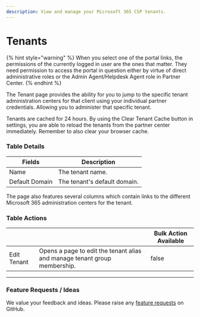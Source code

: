 ```yaml
---
description: View and manage your Microsoft 365 CSP tenants.
---
```


# Tenants

{% hint style="warning" %}
When you select one of the portal links, the permissions of the currently logged in user are the ones that matter. They need permission to access the portal in question either by virtue of direct administrative roles or the Admin Agent/Helpdesk Agent role in Partner Center.
{% endhint %}

The Tenant page provides the ability for you to jump to the specific tenant administration centers for that client using your individual partner credentials. Allowing you to administer that specific tenant.

Tenants are cached for 24 hours. By using the Clear Tenant Cache button in settings, you are able to reload the tenants from the partner center immediately. Remember to also clear your browser cache.

### Table Details

| Fields         | Description                  |
| -------------- | ---------------------------- |
| Name           | The tenant name.             |
| Default Domain | The tenant's default domain. |

The page also features several columns which contain links to the different Microsoft 365 administration centers for the tenant.

### Table Actions

<table><thead><tr><th></th><th></th><th data-type="checkbox">Bulk Action Available</th></tr></thead><tbody><tr><td>Edit Tenant</td><td>Opens a page to edit the tenant alias and manage tenant group membership.</td><td>false</td></tr></tbody></table>

***

### Feature Requests / Ideas

We value your feedback and ideas. Please raise any [feature requests](https://github.com/KelvinTegelaar/CIPP/issues/new?assignees=\&labels=enhancement%2Cno-priority\&projects=\&template=feature.yml\&title=%5BFeature+Request%5D%3A+) on GitHub.

